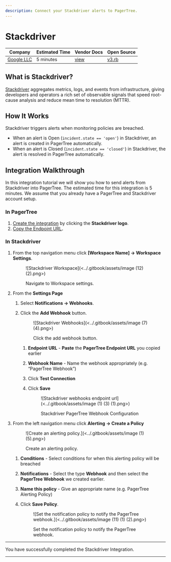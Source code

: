 ```yaml
---
description: Connect your Stackdriver alerts to PagerTree.
---
```


# Stackdriver

| Company                                             | Estimated Time | Vendor Docs                                                                       | Open Source                                                                                                                    |
| --------------------------------------------------- | -------------- | --------------------------------------------------------------------------------- | ------------------------------------------------------------------------------------------------------------------------------ |
| [Google LLC](https://cloud.google.com/stackdriver/) | 5 minutes      | [view](https://cloud.google.com/monitoring/support/notification-options#webhooks) | [v3.rb](https://github.com/PagerTree/pager\_tree-integrations/blob/main/app/models/pager\_tree/integrations/stackdriver/v3.rb) |

## What is Stackdriver?

[Stackdriver](https://cloud.google.com/stackdriver/) aggregates metrics, logs, and events from infrastructure, giving developers and operators a rich set of observable signals that speed root-cause analysis and reduce mean time to resolution (MTTR).

## **How It Works**

Stackdriver triggers alerts when monitoring policies are breached.

* When an alert is Open (`incident.state == 'open'`) in Stackdriver, an alert is created in PagerTree automatically.
* When an alert is Closed (`incident.state == 'closed'`) in Stackdriver, the alert is resolved in PagerTree automatically.

## Integration Walkthrough

In this integration tutorial we will show you how to send alerts from Stackdriver into PagerTree. The estimated time for this integration is 5 minutes. We assume that you already have a PagerTree and Stackdriver account setup.

### In PagerTree

1. [Create the integration](introduction.md#create-an-integration) by clicking the **Stackdriver logo**.
2. [Copy the Endpoint URL](introduction.md#copy-the-endpoint-url)**.**

### **In Stackdriver**

1.  From the top navigation menu click **\[Workspace Name] -> Workspace Settings**.&#x20;

    <figure>![Stackdriver Workspace](<../.gitbook/assets/image (12) (2).png>)<figcaption><p>Navigate to Workspace settings.</p></figcaption></figure>
2. From the **Settings Page**
   1. Select **Notifications -> Webhooks**.
   2.  Click the **Add Webhook** button.&#x20;

       <figure>![Stackdriver Webhooks](<../.gitbook/assets/image (7) (4).png>)<figcaption><p>Click the add webhook button.</p></figcaption></figure>

       1. **Endpoint URL** - **Paste** the **PagerTree Endpoint URL** you copied earlier
       2. **Webhook Name** - Name the webhook appropriately (e.g. “PagerTree Webhook”)
       3. Click **Test Connection**
       4.  Click **Save**&#x20;

           <figure>![Stackdriver webhooks endpoint url](<../.gitbook/assets/image (1) (3) (1).png>)<figcaption><p>Stackdriver PagerTree Webhook Configuration</p></figcaption></figure>
3.  From the left navigation menu click **Alerting -> Create a Policy**&#x20;

    <figure>![Create an alerting policy.](<../.gitbook/assets/image (1) (5).png>)<figcaption><p>Create an alerting policy.</p></figcaption></figure>

    1. **Conditions** - Select conditions for when this alerting policy will be breached
    2. **Notifications** - Select the type **Webhook** and then select the **PagerTree Webhook** we created earlier.
    3. **Name this policy** - Give an appropriate name (e.g. PagerTree Alerting Policy)
    4.  Click **Save Policy**.&#x20;

        <figure>![Set the notification policy to notify the PagerTree webhook.](<../.gitbook/assets/image (11) (1) (2).png>)<figcaption><p>Set the notification policy to notify the PagerTree webhook.</p></figcaption></figure>

***

You have successfully completed the Stackdriver Integration.

***
